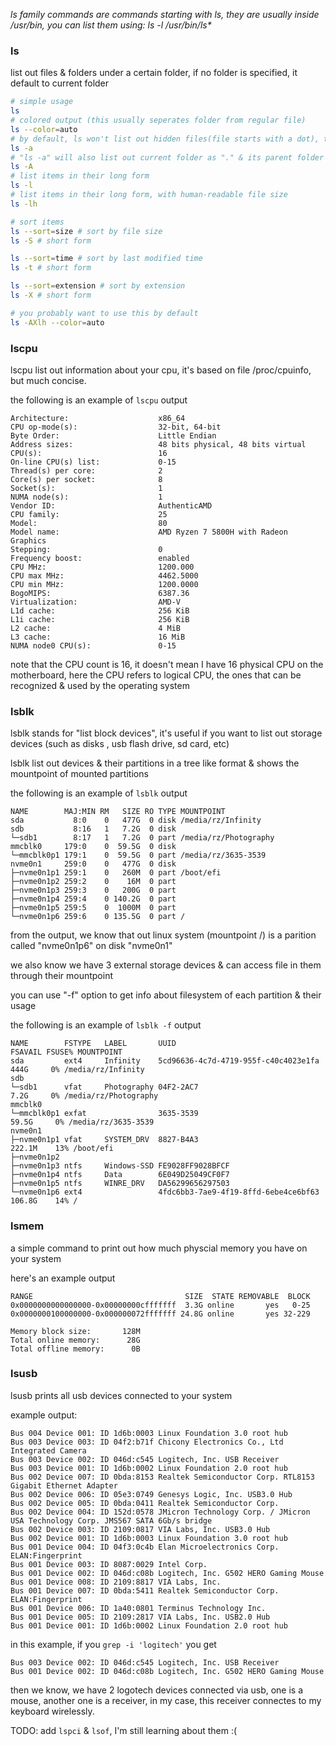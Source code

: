 *ls family commands are commands starting with ls, they are usually inside /usr/bin, you can list them using: ls -l /usr/bin/ls\**

### ls 

list out files & folders under a certain folder, if no folder is specified, it default to current folder

```sh
# simple usage
ls
# colored output (this usually seperates folder from regular file)
ls --color=auto
# by default, ls won't list out hidden files(file starts with a dot), to list them, using -a options
ls -a
# "ls -a" will also list out current folder as "." & its parent folder as "..", which is often unnecessary, to elliminate them, use -A
ls -A
# list items in their long form
ls -l
# list items in their long form, with human-readable file size
ls -lh
```

```sh
# sort items 
ls --sort=size # sort by file size
ls -S # short form

ls --sort=time # sort by last modified time
ls -t # short form

ls --sort=extension # sort by extension
ls -X # short form
```

```sh
# you probably want to use this by default
ls -AXlh --color=auto
```

### lscpu

lscpu list out information about your cpu, it's based on file /proc/cpuinfo, but much concise.

the following is an example of `lscpu` output

```
Architecture:                    x86_64
CPU op-mode(s):                  32-bit, 64-bit
Byte Order:                      Little Endian
Address sizes:                   48 bits physical, 48 bits virtual
CPU(s):                          16
On-line CPU(s) list:             0-15
Thread(s) per core:              2
Core(s) per socket:              8
Socket(s):                       1
NUMA node(s):                    1
Vendor ID:                       AuthenticAMD
CPU family:                      25
Model:                           80
Model name:                      AMD Ryzen 7 5800H with Radeon Graphics
Stepping:                        0
Frequency boost:                 enabled
CPU MHz:                         1200.000
CPU max MHz:                     4462.5000
CPU min MHz:                     1200.0000
BogoMIPS:                        6387.36
Virtualization:                  AMD-V
L1d cache:                       256 KiB
L1i cache:                       256 KiB
L2 cache:                        4 MiB
L3 cache:                        16 MiB
NUMA node0 CPU(s):               0-15
```

note that the CPU count is 16, it doesn't mean I have 16 physical CPU on the motherboard, here the CPU refers to logical CPU, the ones that can be recognized & used by the operating system

### lsblk

lsblk stands for "list block devices", it's useful if you want to list out storage devices (such as disks , usb flash drive, sd card, etc)

lsblk list out devices & their partitions in a tree like format & shows the mountpoint of mounted partitions

the following is an example of `lsblk` output

``` 
NAME        MAJ:MIN RM   SIZE RO TYPE MOUNTPOINT
sda           8:0    0   477G  0 disk /media/rz/Infinity
sdb           8:16   1   7.2G  0 disk 
└─sdb1        8:17   1   7.2G  0 part /media/rz/Photography
mmcblk0     179:0    0  59.5G  0 disk 
└─mmcblk0p1 179:1    0  59.5G  0 part /media/rz/3635-3539
nvme0n1     259:0    0   477G  0 disk 
├─nvme0n1p1 259:1    0   260M  0 part /boot/efi
├─nvme0n1p2 259:2    0    16M  0 part 
├─nvme0n1p3 259:3    0   200G  0 part 
├─nvme0n1p4 259:4    0 140.2G  0 part 
├─nvme0n1p5 259:5    0  1000M  0 part 
└─nvme0n1p6 259:6    0 135.5G  0 part /
```

from the output, we know that out linux system (mountpoint /) is a parition called "nvme0n1p6" on disk "nvme0n1"

we also know we have 3 external storage devices & can access file in them through their mountpoint

you can use "-f" option to get info about filesystem of each partition & their usage

the following is an example of `lsblk -f` output

```
NAME        FSTYPE   LABEL       UUID                                 FSAVAIL FSUSE% MOUNTPOINT
sda         ext4     Infinity    5cd96636-4c7d-4719-955f-c40c4023e1fa    444G     0% /media/rz/Infinity
sdb                                                                                  
└─sdb1      vfat     Photography 04F2-2AC7                               7.2G     0% /media/rz/Photography
mmcblk0                                                                              
└─mmcblk0p1 exfat                3635-3539                              59.5G     0% /media/rz/3635-3539
nvme0n1                                                                              
├─nvme0n1p1 vfat     SYSTEM_DRV  8827-B4A3                             222.1M    13% /boot/efi
├─nvme0n1p2                                                                          
├─nvme0n1p3 ntfs     Windows-SSD FE9028FF9028BFCF                                    
├─nvme0n1p4 ntfs     Data        6E049D25049CF0F7                                    
├─nvme0n1p5 ntfs     WINRE_DRV   DA56299656297503                                    
└─nvme0n1p6 ext4                 4fdc6bb3-7ae9-4f19-8ffd-6ebe4ce6bf63  106.8G    14% /
```

### lsmem 

a simple command to print out how much physcial memory you have on your system

here's an example output

```
RANGE                                  SIZE  STATE REMOVABLE  BLOCK
0x0000000000000000-0x00000000cfffffff  3.3G online       yes   0-25
0x0000000100000000-0x000000072fffffff 24.8G online       yes 32-229

Memory block size:       128M
Total online memory:      28G
Total offline memory:      0B
```

### lsusb

lsusb prints all usb devices connected to your system

example output:

```
Bus 004 Device 001: ID 1d6b:0003 Linux Foundation 3.0 root hub
Bus 003 Device 003: ID 04f2:b71f Chicony Electronics Co., Ltd Integrated Camera
Bus 003 Device 002: ID 046d:c545 Logitech, Inc. USB Receiver
Bus 003 Device 001: ID 1d6b:0002 Linux Foundation 2.0 root hub
Bus 002 Device 007: ID 0bda:8153 Realtek Semiconductor Corp. RTL8153 Gigabit Ethernet Adapter
Bus 002 Device 006: ID 05e3:0749 Genesys Logic, Inc. USB3.0 Hub             
Bus 002 Device 005: ID 0bda:0411 Realtek Semiconductor Corp. 
Bus 002 Device 004: ID 152d:0578 JMicron Technology Corp. / JMicron USA Technology Corp. JMS567 SATA 6Gb/s bridge
Bus 002 Device 003: ID 2109:0817 VIA Labs, Inc. USB3.0 Hub             
Bus 002 Device 001: ID 1d6b:0003 Linux Foundation 3.0 root hub
Bus 001 Device 004: ID 04f3:0c4b Elan Microelectronics Corp. ELAN:Fingerprint
Bus 001 Device 003: ID 8087:0029 Intel Corp. 
Bus 001 Device 002: ID 046d:c08b Logitech, Inc. G502 HERO Gaming Mouse
Bus 001 Device 008: ID 2109:8817 VIA Labs, Inc. 
Bus 001 Device 007: ID 0bda:5411 Realtek Semiconductor Corp. ELAN:Fingerprint
Bus 001 Device 006: ID 1a40:0801 Terminus Technology Inc. 
Bus 001 Device 005: ID 2109:2817 VIA Labs, Inc. USB2.0 Hub             
Bus 001 Device 001: ID 1d6b:0002 Linux Foundation 2.0 root hub
```

in this example, if you `grep -i 'logitech'` you get

```
Bus 003 Device 002: ID 046d:c545 Logitech, Inc. USB Receiver
Bus 001 Device 002: ID 046d:c08b Logitech, Inc. G502 HERO Gaming Mouse
```

then we know, we have 2 logotech devices connected via usb, one is a mouse, another one is a receiver, in my case, this receiver connectes to my keyboard wirelessly.



TODO: add `lspci` & `lsof`, I'm still learning about them :(
